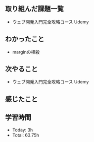 ## 取り組んだ課題一覧
- ウェブ開発入門完全攻略コース Udemy
## わかったこと
- marginの相殺
## 次やること
- ウェブ開発入門完全攻略コース Udemy
## 感じたこと
## 学習時間
- Today: 3h
- Total: 63.75h
